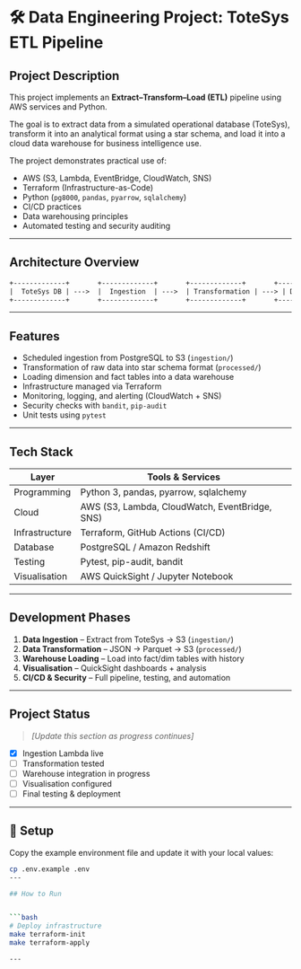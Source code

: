 # 🛠️ Data Engineering Project: ToteSys ETL Pipeline

## Project Description

This project implements an **Extract–Transform–Load (ETL)** pipeline using AWS services and Python.

The goal is to extract data from a simulated operational database (ToteSys), transform it into an analytical format using a star schema, and load it into a cloud data warehouse for business intelligence use.

The project demonstrates practical use of:
- AWS (S3, Lambda, EventBridge, CloudWatch, SNS)
- Terraform (Infrastructure-as-Code)
- Python (`pg8000`, `pandas`, `pyarrow`, `sqlalchemy`)
- CI/CD practices
- Data warehousing principles
- Automated testing and security auditing

---

## Architecture Overview

```txt
+-------------+       +-------------+       +-------------+       +-------------+
|  ToteSys DB | --->  |  Ingestion  | --->  | Transformation | ---> | Data Warehouse |
+-------------+       +-------------+       +-------------+       +-------------+
```
---

## Features

- Scheduled ingestion from PostgreSQL to S3 (`ingestion/`)
- Transformation of raw data into star schema format (`processed/`)
- Loading dimension and fact tables into a data warehouse
- Infrastructure managed via Terraform
- Monitoring, logging, and alerting (CloudWatch + SNS)
- Security checks with `bandit`, `pip-audit`
- Unit tests using `pytest`

---

## Tech Stack

| Layer        | Tools & Services                      |
|--------------|----------------------------------------|
| Programming  | Python 3, pandas, pyarrow, sqlalchemy |
| Cloud        | AWS (S3, Lambda, CloudWatch, EventBridge, SNS) |
| Infrastructure | Terraform, GitHub Actions (CI/CD)  |
| Database     | PostgreSQL / Amazon Redshift          |
| Testing      | Pytest, pip-audit, bandit             |
| Visualisation| AWS QuickSight / Jupyter Notebook     |

---

## Development Phases

1. **Data Ingestion** – Extract from ToteSys → S3 (`ingestion/`)
2. **Data Transformation** – JSON → Parquet → S3 (`processed/`)
3. **Warehouse Loading** – Load into fact/dim tables with history
4. **Visualisation** – QuickSight dashboards + analysis
5. **CI/CD & Security** – Full pipeline, testing, and automation

---

## Project Status

> _[Update this section as progress continues]_  
- [x] Ingestion Lambda live  
- [ ] Transformation tested  
- [ ] Warehouse integration in progress  
- [ ] Visualisation configured  
- [ ] Final testing & deployment

---
## 🔧 Setup

Copy the example environment file and update it with your local values:

```bash
cp .env.example .env
---

## How to Run


```bash
# Deploy infrastructure
make terraform-init
make terraform-apply

---

